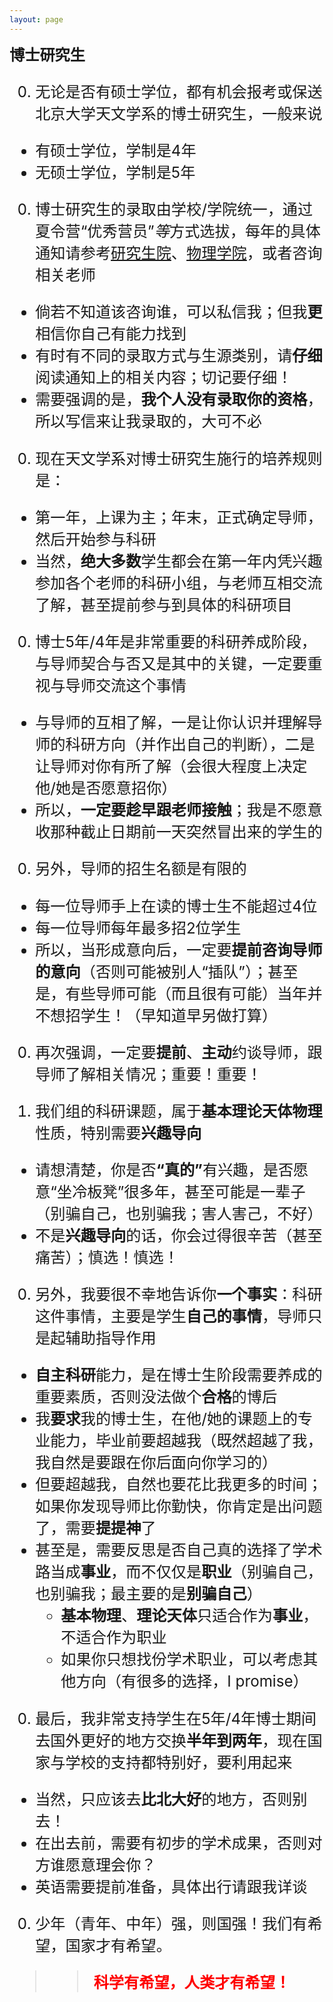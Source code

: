 ```yaml
---
layout: page
---
```


<big><big><big> **博士研究生**

0. 无论是否有硕士学位，都有机会报考或保送北京大学天文学系的博士研究生，一般来说
  - 有硕士学位，学制是4年
  - 无硕士学位，学制是5年

0. 博士研究生的录取由学校/学院统一，通过夏令营“优秀营员”*等*方式选拔，每年的具体通知请参考[研究生院](https://grs.pku.edu.cn/)、[物理学院](http://www.phy.pku.edu.cn/)，或者咨询相关老师
  - 倘若不知道该咨询谁，可以私信我；但我**更**相信你自己有能力找到
  - 有时有不同的录取方式与生源类别，请**仔细**阅读通知上的相关内容；切记要仔细！
  - 需要强调的是，**我个人没有录取你的资格**，所以写信来让我录取的，大可不必

0. 现在天文学系对博士研究生施行的培养规则是：
  - 第一年，上课为主；年末，正式确定导师，然后开始参与科研
  - 当然，**绝大多数**学生都会在第一年内凭兴趣参加各个老师的科研小组，与老师互相交流了解，甚至提前参与到具体的科研项目

0. 博士5年/4年是非常重要的科研养成阶段，与导师契合与否又是其中的关键，一定要重视与导师交流这个事情
  - 与导师的互相了解，一是让你认识并理解导师的科研方向（并作出自己的判断），二是让导师对你有所了解（会很大程度上决定他/她是否愿意招你）
  - 所以，**一定要趁早跟老师接触**；我是不愿意收那种截止日期前一天突然冒出来的学生的

0. 另外，导师的招生名额是有限的
  - 每一位导师手上在读的博士生不能超过4位
  - 每一位导师每年最多招2位学生
  - 所以，当形成意向后，一定要**提前咨询导师的意向**（否则可能被别人“插队”）；甚至是，有些导师可能（而且很有可能）当年并不想招学生！（早知道早另做打算）

0. 再次强调，一定要**提前**、**主动**约谈导师，跟导师了解相关情况；重要！重要！

0. 我们组的科研课题，属于**基本理论天体物理**性质，特别需要**兴趣导向**
  - 请想清楚，你是否<b>“真的”</b>有兴趣，是否愿意“坐冷板凳”很多年，甚至可能是一辈子（别骗自己，也别骗我；害人害己，不好）
  - 不是**兴趣导向**的话，你会过得很辛苦（甚至痛苦）；慎选！慎选！

0. 另外，我要很不幸地告诉你**一个事实**：科研这件事情，主要是学生**自己的事情**，导师只是起辅助指导作用
  - **自主科研**能力，是在博士生阶段需要养成的重要素质，否则没法做个**合格**的博后
  - 我**要求**我的博士生，在他/她的课题上的专业能力，毕业前要超越我（既然超越了我，我自然是要跟在你后面向你学习的）
  - 但要超越我，自然也要花比我更多的时间；如果你发现导师比你勤快，你肯定是出问题了，需要**提提神**了
  - 甚至是，需要反思是否自己真的选择了学术路当成**事业**，而不仅仅是**职业**（别骗自己，也别骗我；最主要的是**别骗自己**）
    + **基本物理**、**理论天体**只适合作为**事业**，不适合作为职业
    + 如果你只想找份学术职业，可以考虑其他方向（有很多的选择，I promise）

0. 最后，我非常支持学生在5年/4年博士期间去国外更好的地方交换**半年到两年**，现在国家与学校的支持都特别好，要利用起来
  - 当然，只应该去**比北大好**的地方，否则别去！
  - 在出去前，需要有初步的学术成果，否则对方谁愿意理会你？
  - 英语需要提前准备，具体出行请跟我详谈

0. 少年（青年、中年）强，则国强！我们有希望，国家才有希望。

>> <font color="red"><b>科学有希望，人类才有希望！</b></font>